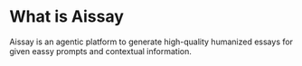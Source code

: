 # What is Aissay
Aissay is an agentic platform to generate high-quality humanized essays for given eassy prompts and contextual information.
